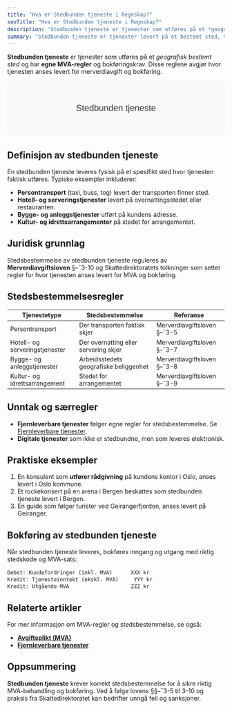 ```yaml
---
title: "Hva er Stedbunden tjeneste i Regnskap?"
seoTitle: "Hva er Stedbunden tjeneste i Regnskap?"
description: 'Stedbunden tjeneste er tjenester som utføres på et *geografisk bestemt sted* og har egne MVA-regler og bokføringskrav. Disse reglene avgjør hvor tje...'
summary: "Stedbunden tjeneste er tjenester levert på et bestemt sted, med egne MVA-regler for stedsbestemmelse og bokføring."
---
```


**Stedbunden tjeneste** er tjenester som utføres på et *geografisk bestemt sted* og har **egne MVA-regler** og bokføringskrav. Disse reglene avgjør hvor tjenesten anses levert for merverdiavgift og bokføring.

![Illustrasjon av stedbunden tjeneste og stedsbestemmelsesregler](hva-er-stedbunden-tjeneste-image.svg)

## Definisjon av stedbunden tjeneste

En stedbunden tjeneste leveres fysisk på et spesifikt sted hvor tjenesten faktisk utføres. Typiske eksempler inkluderer:

* **Persontransport** (taxi, buss, tog) levert der transporten finner sted.
* **Hotell- og serveringstjenester** levert på overnattingsstedet eller restauranten.
* **Bygge- og anleggstjenester** utført på kundens adresse.
* **Kultur- og idrettsarrangementer** på stedet for arrangementet.

## Juridisk grunnlag

Stedsbestemmelse av stedbunden tjeneste reguleres av **Merverdiavgiftsloven** §–¯3-10 og Skattedirektoratets tolkninger som setter regler for hvor tjenesten anses levert for MVA og bokføring.

## Stedsbestemmelsesregler

| Tjenestetype               | Stedsbestemmelse                        | Referanse                           |
|----------------------------|-----------------------------------------|-------------------------------------|
| Persontransport            | Der transporten faktisk skjer           | Merverdiavgiftsloven §–¯3-5          |
| Hotell- og serveringstjenester | Der overnatting eller servering skjer | Merverdiavgiftsloven §–¯3-7          |
| Bygge- og anleggstjenester | Arbeidsstedets geografiske beliggenhet  | Merverdiavgiftsloven §–¯3-8          |
| Kultur- og idrettsarrangement | Stedet for arrangementet               | Merverdiavgiftsloven §–¯3-9          |

## Unntak og særregler

* **Fjernleverbare tjenester** følger egne regler for stedsbestemmelse. Se [Fjernleverbare tjenester](/blogs/regnskap/hva-er-fjernleverbare-tjenester "Hva er Fjernleverbare Tjenester i Regnskap? MVA-regler og Bokføring").
* **Digitale tjenester** som ikke er stedbundne, men som leveres elektronisk.

## Praktiske eksempler

1. En konsulent som **utfører rådgivning** på kundens kontor i Oslo, anses levert i Oslo kommune.
2. Et rockekonsert på en arena i Bergen beskattes som stedbunden tjeneste levert i Bergen.
3. En guide som følger turister ved Geirangerfjorden, anses levert på Geiranger.

## Bokføring av stedbunden tjeneste

Når stedbunden tjeneste leveres, bokføres inngang og utgang med riktig stedskode og MVA-sats:

```plaintext
Debet: Kundefordringer (inkl. MVA)      XXX kr
Kredit: Tjenesteinntekt (ekskl. MVA)     YYY kr
Kredit: Utgående MVA                    ZZZ kr
```

## Relaterte artikler

For mer informasjon om MVA-regler og stedsbestemmelse, se også:

* **[Avgiftsplikt (MVA)](/blogs/regnskap/hva-er-avgiftsplikt-mva "Hva er Avgiftsplikt (MVA)? En Komplett Guide til Merverdiavgift")**
* **[Fjernleverbare tjenester](/blogs/regnskap/hva-er-fjernleverbare-tjenester "Hva er Fjernleverbare Tjenester i Regnskap? MVA-regler og Bokføring")**

## Oppsummering

**Stedbunden tjeneste** krever korrekt stedsbestemmelse for å sikre riktig MVA-behandling og bokføring. Ved å følge lovens §§–¯3-5 til 3-10 og praksis fra Skattedirektoratet kan bedrifter unngå feil og sanksjoner.











